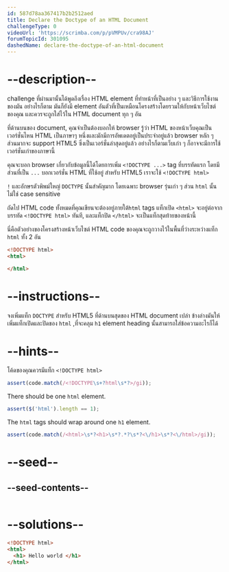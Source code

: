 ```yaml
---
id: 587d78aa367417b2b2512aed
title: Declare the Doctype of an HTML Document
challengeType: 0
videoUrl: 'https://scrimba.com/p/pVMPUv/cra98AJ'
forumTopicId: 301095
dashedName: declare-the-doctype-of-an-html-document
---
```


# --description--

challenge ที่ผ่านมานั้นได้พูดถึงเรื่อง HTML element ที่ทำหน้าที่เป็นอย่าง ๆ และวิธีการใช้งานของมัน
อย่างไรก็ตาม มันก็ยังมี element อันตัวที่เป็นเหมือนโครงสร้างโดยรวมให้กับหน้าเว็บไซต์ของคุณ และควรจะถูกใส่ไว้ใน HTML document ทุก ๆ อัน

ที่ด้านบนของ document, คุณจำเป็นต้องบอกให้ browser รู้ว่า HTML ของหน้าเว็บคุณเป็นเวอร์ชั่นไหน
HTML เป็นภาษาๆ หนึ่งและมักมีการอัพเดตอยู่เป็นประจำอยู่แล้ว
browser หลัก ๆ ส่วนมากจะ support HTML5 ซึ่งเป็นเวอร์ชั่นล่าสุดอยู่แล้ว
อย่างไรก็ตามเว็บเก่า ๆ ก็อาจจะมีการใช้เวอร์ชั่นเก่าของภาษานี้

คุณจะบอก browser เกี่ยวกับข้อมูลนี้ได้โดยการเพิ่ม `<!DOCTYPE ...>` tag ที่บรรทัดแรก โดยมีส่วนที่เป็น `...` บอกเวอร์ชั่น HTML ที่ใช้อยู่
สำหรับ HTML5 เราจะใช้ `<!DOCTYPE html>`

`!` และอักษรตัวพิพม์ใหญ่  `DOCTYPE` นั้นสำคัญมาก โดยเฉพาะ browser รุ่นเก่า ๆ ส่วน `html` นั้นไม่ใช่ case sensitive

ถัดไป HTML code ทั้งหมดที่คุณเขียนจะต้องอยู่ภายใต้`html` tags
แท็กเปิด `<html>` จะอยู่ต่อจากบรรทัด `<!DOCTYPE html>`  ทันที, และแท็กปิด `</html>` จะเป็นแท็กสุดท้ายของหน้านี้

นี่คือตัวอย่างของโครงสร้างหน้าเว็บไซต์ 
HTML code ของคุณจะถูกวางไว้ในพื้นที่ว่างระหว่างแท็ก `html` ทั้ง 2 อัน

```html
<!DOCTYPE html>
<html>

</html>
```

# --instructions--

จงเพิ่มแท็ก `DOCTYPE` สำหรับ  HTML5 ที่ด้านบนสุดของ HTML document เปล่า
ข้างล่างมันให้เพิ่มแท็กเปิดและปิดของ `html` ,ที่จะคลุม `h1` element
heading นั้นสามารถใส่ข้อความอะไรก็ได้

# --hints--

โค้ดของคุณควรมีแท็ก `<!DOCTYPE html>` 

```js
assert(code.match(/<!DOCTYPE\s+?html\s*?>/gi));
```

There should be one `html` element.

```js
assert($('html').length == 1);
```

The `html` tags should wrap around one `h1` element.

```js
assert(code.match(/<html>\s*?<h1>\s*?.*?\s*?<\/h1>\s*?<\/html>/gi));
```

# --seed--

## --seed-contents--

```html

```

# --solutions--

```html
<!DOCTYPE html>
<html>
  <h1> Hello world </h1>
</html>
```
